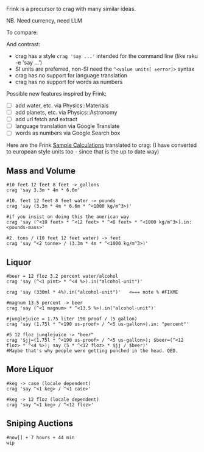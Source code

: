 Frink is a precursor to crag with many similar ideas.

NB. Need currency, need LLM

To compare:



And contrast:
- crag has a style `crag 'say ...'` intended for the command line (like raku -e 'say ...')
- SI units are preferred, non-SI need the `^<value units[ ±error]>` syntax
- crag has no support for language translation
- crag has no support for words as numbers


Possible new features inspired by Frink:
- [ ] add water, etc. via Physics::Materials
- [ ] add planets, etc. via Physics::Astronomy
- [ ] add url fetch and extract
- [ ] language translation via Google Translate
- [ ] words as numbers via Google Search box

Here are the Frink [Sample Calculations](https://frinklang.org/#SampleCalculations) translated to crag:
(I have converted to european style units too - since that is the up to date way)

## Mass and Volume
```
#10 feet 12 feet 8 feet -> gallons
crag 'say 3.3m * 4m * 6.6m'

#10. feet 12 feet 8 feet water -> pounds
crag 'say (3.3m * 4m * 6.6m * ^<1000 kg/m^3>)'

#if you insist on doing this the american way
crag 'say (^<10 feet> * ^<12 feet> * ^<8 feet> * ^<1000 kg/m^3>).in: <pounds-mass>'

#2. tons / (10 feet 12 feet water) -> feet
crag 'say ^<2 tonne> / (3.3m * 4m * ^<1000 kg/m^3>)'
```

## Liquor
```
#beer = 12 floz 3.2 percent water/alcohol
crag 'say (^<1 pint> * ^<4 %>).in("alcohol-unit")'
 
crag 'say (330ml * 4%).in("alcohol-unit")'   <=== note % #FIXME 

#magnum 13.5 percent -> beer
crag 'say (^<1 magnum> * ^<13.5 %>).in("alcohol-unit")'

#junglejuice = 1.75 liter 190 proof / (5 gallon)
crag 'say (1.75l * ^<190 us-proof> / ^<5 us-gallon>).in: "percent"'

#5 12 floz junglejuice -> "beer"
crag '$jj=(1.75l * ^<190 us-proof> / ^<5 us-gallon>); $beer=(^<12 floz> * ^<4 %>); say (5 * ^<12 floz> * $jj / $beer)'
#Maybe that's why people were getting punched in the head. QED.
```

## More Liquor
```
#keg -> case (locale dependent)
crag 'say ^<1 keg> / ^<1 case>'

#keg -> 12 floz (locale dependent)
crag 'say ^<1 keg> / ^<12 floz>'  
```

## Sniping Auctions
```
#now[] + 7 hours + 44 min
wip
```



